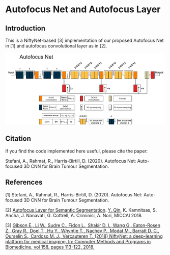 # Autofocus Net and Autofocus Layer

## Introduction

This is a NiftyNet-based [3] implementation of our proposed Autofocus Net in [1] and autofocus convolutional layer as in [2].

![Image of 3D WNet with Autofocus Layers](https://github.com/andreasstefani/autofocus-net/blob/master/src/autofocus-net.png)

## Citation

If you find the code implemented here useful, please cite the paper:

Stefani, A., Rahmat, R., Harris-Birtill, D. (2020). Autofocus Net: Auto-focused 3D CNN for Brain Tumour Segmentation.

## References

[1] Stefani, A., Rahmat, R., Harris-Birtill, D. (2020). Autofocus Net: Auto-focused 3D CNN for Brain Tumour Segmentation.

[2] [Autofocus Layer for Semantic Segmentation](https://arxiv.org/pdf/1805.08403.pdf). [Y. Qin](http://cseweb.ucsd.edu/~yaq007/), K. Kamnitsas, S. Ancha, J. Nanavati, G. Cottrell, A. Criminisi, A. Nori, MICCAI 2018.

[3] [Gibson E., Li W., Sudre C., Fidon L., Shakir D. I., Wang G., Eaton-Rosen Z., Gray R., Doel T., Hu  Y., Whyntie T., Nachev P., Modat M., Barratt D. C., Ourselin S., Cardoso M. J., Vercauteren T. (2018) NiftyNet: a deep-learning platform for medical imaging. In: Computer Methods and Programs in Biomedicine, vol 158, pages 113-122, 2018.](https://doi.org/10.1016/j.cmpb.2018.01.025)
